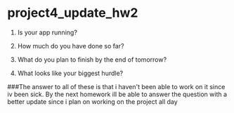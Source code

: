 # project4_update_hw2

1. Is your app running?

2. How much do you have done so far?

3. What do you plan to finish by the end of tomorrow?

4. What looks like your biggest hurdle?

###The answer to all of these is that i haven't been able to work on it since iv been sick. By the next homework ill be able to answer the question with a better update since i plan on working on the project all day
